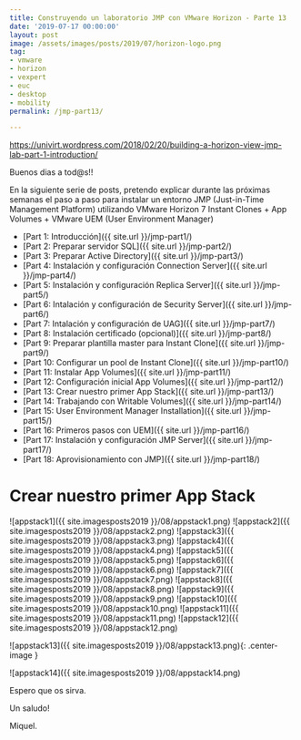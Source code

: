 ```yaml
---
title: Construyendo un laboratorio JMP con VMware Horizon - Parte 13
date: '2019-07-17 00:00:00'
layout: post
image: /assets/images/posts/2019/07/horizon-logo.png
tag:
- vmware
- horizon
- vexpert
- euc
- desktop
- mobility
permalink: /jmp-part13/

---
```


https://univirt.wordpress.com/2018/02/20/building-a-horizon-view-jmp-lab-part-1-introduction/

Buenos dias a tod@s!!

En la siguiente serie de posts, pretendo explicar durante las próximas semanas el paso a paso para instalar un entorno JMP (Just-in-Time Management Platform) utilizando VMware Horizon 7 Instant Clones + App Volumes + VMware UEM (User Environment Manager) 

- [Part 1: Introducción]({{ site.url }}/jmp-part1/)
- [Part 2: Preparar servidor SQL]({{ site.url }}/jmp-part2/)
- [Part 3: Preparar Active Directory]({{ site.url }}/jmp-part3/)
- [Part 4: Instalación y configuración Connection Server]({{ site.url }}/jmp-part4/)
- [Part 5: Instalación y configuración Replica Server]({{ site.url }}/jmp-part5/)
- [Part 6: Intalación y configuración de Security Server]({{ site.url }}/jmp-part6/)
- [Part 7: Intalación y configuración de UAG]({{ site.url }}/jmp-part7/)
- [Part 8: Instalación certificado (opcional)]({{ site.url }}/jmp-part8/)
- [Part 9: Preparar plantilla master para Instant Clone]({{ site.url }}/jmp-part9/)
- [Part 10: Configurar un pool de Instant Clone]({{ site.url }}/jmp-part10/)
- [Part 11: Instalar App Volumes]({{ site.url }}/jmp-part11/)
- [Part 12: Configuración inicial App Volumes]({{ site.url }}/jmp-part12/)
- [Part 13: Crear nuestro primer App Stack]({{ site.url }}/jmp-part13/)
- [Part 14: Trabajando con Writable Volumes]({{ site.url }}/jmp-part14/)
- [Part 15: User Environment Manager Installation]({{ site.url }}/jmp-part15/)
- [Part 16: Primeros pasos con UEM]({{ site.url }}/jmp-part16/)
- [Part 17: Instalación y configuración JMP Server]({{ site.url }}/jmp-part17/)
- [Part 18: Aprovisionamiento con JMP]({{ site.url }}/jmp-part18/)

# Crear nuestro primer App Stack

![appstack1]({{ site.imagesposts2019 }}/08/appstack1.png)
![appstack2]({{ site.imagesposts2019 }}/08/appstack2.png)
![appstack3]({{ site.imagesposts2019 }}/08/appstack3.png)
![appstack4]({{ site.imagesposts2019 }}/08/appstack4.png)
![appstack5]({{ site.imagesposts2019 }}/08/appstack5.png)
![appstack6]({{ site.imagesposts2019 }}/08/appstack6.png)
![appstack7]({{ site.imagesposts2019 }}/08/appstack7.png)
![appstack8]({{ site.imagesposts2019 }}/08/appstack8.png)
![appstack9]({{ site.imagesposts2019 }}/08/appstack9.png)
![appstack10]({{ site.imagesposts2019 }}/08/appstack10.png)
![appstack11]({{ site.imagesposts2019 }}/08/appstack11.png)
![appstack12]({{ site.imagesposts2019 }}/08/appstack12.png)

![appstack13]({{ site.imagesposts2019 }}/08/appstack13.png){: .center-image }

![appstack14]({{ site.imagesposts2019 }}/08/appstack14.png)



Espero que os sirva.

Un saludo!

Miquel.


